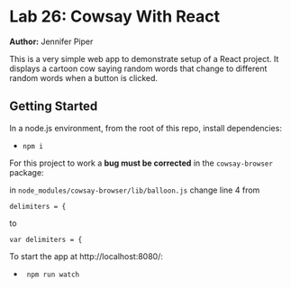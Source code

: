 Lab 26: Cowsay With React
===

**Author:** Jennifer Piper

This is a very simple web app to demonstrate setup of a React project. It displays a cartoon cow saying random words that change to different random words when a button is clicked.


## Getting Started
In a node.js environment, from the root of this repo, install dependencies:
* `npm i`

For this project to work a **bug must be corrected** in the `cowsay-browser` package:

in 
```node_modules/cowsay-browser/lib/balloon.js```
change line 4 from 
```
delimiters = {
```
to
```
var delimiters = {
```

To start the app at http://localhost:8080/:
* ` npm run watch`